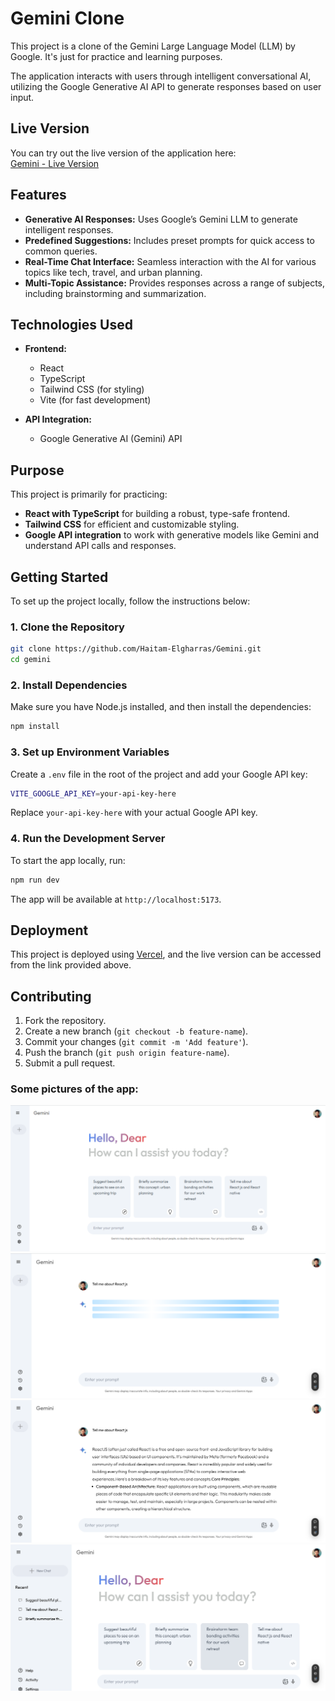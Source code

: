 # Gemini Clone

This project is a clone of the Gemini Large Language Model (LLM) by Google. It's just for practice and learning purposes.

The application interacts with users through intelligent conversational AI, utilizing the Google Generative AI API to generate responses based on user input.

## Live Version

You can try out the live version of the application here:  
[Gemini - Live Version](https://gemini-zeta-lilac.vercel.app/)

## Features

- **Generative AI Responses:** Uses Google’s Gemini LLM to generate intelligent responses.
- **Predefined Suggestions:** Includes preset prompts for quick access to common queries.
- **Real-Time Chat Interface:** Seamless interaction with the AI for various topics like tech, travel, and urban planning.
- **Multi-Topic Assistance:** Provides responses across a range of subjects, including brainstorming and summarization.

## Technologies Used

- **Frontend:**
  - React
  - TypeScript
  - Tailwind CSS (for styling)
  - Vite (for fast development)

- **API Integration:**
  - Google Generative AI (Gemini) API

## Purpose

This project is primarily for practicing:
- **React with TypeScript** for building a robust, type-safe frontend.
- **Tailwind CSS** for efficient and customizable styling.
- **Google API integration** to work with generative models like Gemini and understand API calls and responses.

## Getting Started

To set up the project locally, follow the instructions below:

### 1. Clone the Repository

```bash
git clone https://github.com/Haitam-Elgharras/Gemini.git
cd gemini
```

### 2. Install Dependencies

Make sure you have Node.js installed, and then install the dependencies:

```bash
npm install
```

### 3. Set up Environment Variables

Create a `.env` file in the root of the project and add your Google API key:

```bash
VITE_GOOGLE_API_KEY=your-api-key-here
```

Replace `your-api-key-here` with your actual Google API key.

### 4. Run the Development Server

To start the app locally, run:

```bash
npm run dev
```

The app will be available at `http://localhost:5173`.

## Deployment

This project is deployed using [Vercel](https://vercel.com/), and the live version can be accessed from the link provided above.

## Contributing

1. Fork the repository.
2. Create a new branch (`git checkout -b feature-name`).
3. Commit your changes (`git commit -m 'Add feature'`).
4. Push the branch (`git push origin feature-name`).
5. Submit a pull request.


### Some pictures of the app:
![Home](/src/assets/demo-images/image.png)
![loading](/src/assets/demo-images/loading.png)
![ask](/src/assets/demo-images/ask.png)
![promptsHistory](/src/assets/demo-images/promptHistory.png)